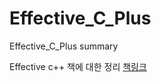 # Effective_C_Plus
Effective_C_Plus summary

Effective c++ 책에 대한 정리
[책링크](http://book.naver.com/bookdb/book_detail.nhn?bid=8970299﻿)

